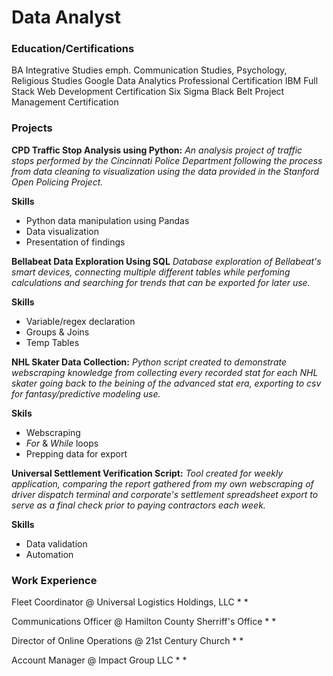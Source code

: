 # Data Analyst

### Education/Certifications
BA Integrative Studies emph. Communication Studies, Psychology, Religious Studies
Google Data Analytics Professional Certification
IBM Full Stack Web Development Certification
Six Sigma Black Belt Project Management Certification

### Projects
**CPD Traffic Stop Analysis using Python:**
*An analysis project of traffic stops performed by the Cincinnati Police Department following the process from data cleaning to visualization using the data provided in the Stanford Open Policing Project.*

**Skills**
* Python data manipulation using Pandas
* Data visualization
* Presentation of findings

**Bellabeat Data Exploration Using SQL**
*Database exploration of Bellabeat's smart devices, connecting multiple different tables while perfoming calculations and searching for trends that can be exported for later use.*

**Skills**
* Variable/regex declaration
* Groups & Joins
* Temp Tables

**NHL Skater Data Collection:**
*Python script created to demonstrate webscraping knowledge from collecting every recorded stat for each NHL skater going back to the beining of the advanced stat era, exporting to csv for fantasy/predictive modeling use.*

**Skils**
* Webscraping
* *For* & *While* loops
* Prepping data for export

**Universal Settlement Verification Script:**
*Tool created for weekly application, comparing the report gathered from my own webscraping of driver dispatch terminal and corporate's settlement spreadsheet export to serve as a final check prior to paying contractors each week.*

**Skills**
* Data validation
* Automation

### Work Experience
Fleet Coordinator @ Universal Logistics Holdings, LLC
* 
* 

Communications Officer @ Hamilton County Sherriff's Office
* 
* 

Director of Online Operations @ 21st Century Church
* 
* 

Account Manager @ Impact Group LLC
* 
* 
